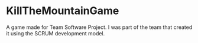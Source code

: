 # KillTheMountainGame
A game made for Team Software Project. I was part of the team that created it using the SCRUM development model.
